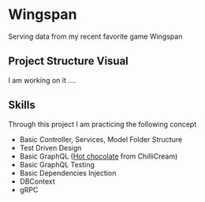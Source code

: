 # Wingspan
Serving data from my recent favorite game Wingspan

## Project Structure Visual
I am working on it ....

## Skills
Through this project I am practicing the following concept

- Basic Controller, Services, Model Folder Structure 
- Test Driven Design
- Basic GraphQL ([Hot chocolate](https://chillicream.com/docs/hotchocolate/v13/get-started) from ChilliCream)
- Basic GraphQL Testing
- Basic Dependencies Injection 
- DBContext
- gRPC
